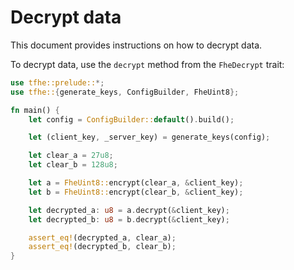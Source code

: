 # Decrypt data

This document provides instructions on how to decrypt data.

To decrypt data, use the `decrypt` method from the `FheDecrypt` trait:

```rust
use tfhe::prelude::*;
use tfhe::{generate_keys, ConfigBuilder, FheUint8};

fn main() {
    let config = ConfigBuilder::default().build();

    let (client_key, _server_key) = generate_keys(config);

    let clear_a = 27u8;
    let clear_b = 128u8;

    let a = FheUint8::encrypt(clear_a, &client_key);
    let b = FheUint8::encrypt(clear_b, &client_key);

    let decrypted_a: u8 = a.decrypt(&client_key);
    let decrypted_b: u8 = b.decrypt(&client_key);

    assert_eq!(decrypted_a, clear_a);
    assert_eq!(decrypted_b, clear_b);
}
```
